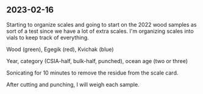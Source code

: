 ## 2023-02-16
Starting to organize scales and going to start on the 2022 wood samples as sort of a test since we have a lot of extra scales.
I'm organizing scales into vials to keep track of everything.

Wood (green), Egegik (red), Kvichak (blue)

Year, category (CSIA-half, bulk-half, punched), ocean age (two or three)

Sonicating for 10 minutes to remove the residue from the scale card.

After cutting and punching, I will weigh each sample.
